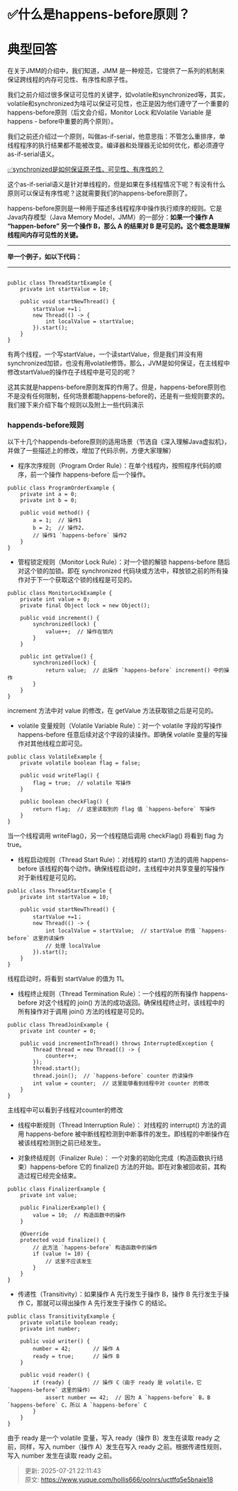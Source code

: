 # ✅什么是happens-before原则？

# 典型回答
在关于JMM的介绍中，我们知道，JMM 是一种规范，它提供了一系列的机制来保证跨线程的内存可见性、有序性和原子性。



我们之前介绍过很多保证可见性的关键字，如volatile和synchronized等，其实，volatile和synchronized为啥可以保证可见性，也正是因为他们遵守了一个重要的happens-before原则（后文会介绍，Monitor Lock 和Volatile Variable 是happens - before中重要的两个原则）。



我们之前还介绍过一个原则，叫做as-if-serial，他意思指：不管怎么重排序，单线程程序的执行结果都不能被改变。编译器和处理器无论如何优化，都必须遵守as-if-serial语义。



[✅synchronized是如何保证原子性、可见性、有序性的？](https://www.yuque.com/hollis666/oolnrs/qw9x0lgisg4q18t6)



这个as-if-serial语义是针对单线程的，但是如果在多线程情况下呢？有没有什么原则可以保证有序性呢？这就需要我们的happens-before原则了。



happens-before原则是一种用于描述多线程程序中操作执行顺序的规则。它是Java内存模型（Java Memory Model，JMM）的一部分：**如果一个操作 A “happen-before” 另一个操作 B，那么 A 的结果对 B 是可见的。这个概念是理解线程间内存可见性的关键。**

****

**举一个例子，如以下代码：**

****

```plain

public class ThreadStartExample {
    private int startValue = 10;

    public void startNewThread() {
        startValue +=1；
        new Thread(() -> {
            int localValue = startValue;  
        }).start();
    }
}
```



有两个线程，一个写startValue，一个读startValue，但是我们并没有用synchronized加锁，也没有用volatile修饰，那么，JVM是如何保证，在主线程中修改startValue的操作在子线程中是可见的呢？



这其实就是happens-before原则发挥的作用了。但是，happens-before原则也不是没有任何限制，任何场景都能happens-before的，还是有一些规则要求的。我们接下来介绍下每个规则以及附上一些代码演示



### happends-before规则


以下十几个happends-before原则的适用场景（节选自《深入理解Java虚拟机》，并做了一些描述上的修改，增加了代码示例，方便大家理解）



+ 程序次序规则（Program Order Rule）：在单个线程内，按照程序代码的顺序，前一个操作 happens-before 后一个操作。



```plain
public class ProgramOrderExample {
    private int a = 0;
    private int b = 0;

    public void method() {
        a = 1;  // 操作1
        b = 2;  // 操作2，
        // 操作1 `happens-before` 操作2
    }
}

```



+ 管程锁定规则（Monitor Lock Rule）：对一个锁的解锁 happens-before 随后对这个锁的加锁。即在 synchronized 代码块或方法中，释放锁之前的所有操作对于下一个获取这个锁的线程是可见的。



```plain
public class MonitorLockExample {
    private int value = 0;
    private final Object lock = new Object();

    public void increment() {
        synchronized(lock) {
            value++;  // 操作在锁内
        }
    }

    public int getValue() {
        synchronized(lock) {
            return value;  // 此操作 `happens-before` increment() 中的操作
        }
    }
}
```



increment 方法中对 value 的修改，在 getValue 方法获取锁之后是可见的。

<font style="color:rgb(15, 15, 15);"></font>

+ volatile 变量规则（Volatile Variable Rule）：对一个 volatile 字段的写操作 happens-before 任意后续对这个字段的读操作。即确保 volatile 变量的写操作对其他线程立即可见。



```plain
public class VolatileExample {
    private volatile boolean flag = false;

    public void writeFlag() {
        flag = true;  // volatile 写操作
    }

    public boolean checkFlag() {
        return flag;  // 这里读取到的 flag 值 `happens-before` 写操作
    }
}
```



当一个线程调用 writeFlag()，另一个线程随后调用 checkFlag() 将看到 flag 为 true。



+ 线程启动规则（Thread Start Rule）：对线程的 start() 方法的调用 happens-before 该线程的每个动作。确保线程启动时，主线程中对共享变量的写操作对于新线程是可见的。



```plain
public class ThreadStartExample {
    private int startValue = 10;

    public void startNewThread() {
        startValue +=1；
        new Thread(() -> {
            int localValue = startValue;  // startValue 的值 `happens-before` 这里的读操作
            // 处理 localValue
        }).start();
    }
}

```



线程启动时，将看到 startValue 的值为 11。



+ 线程终止规则（Thread Termination Rule）：一个线程的所有操作 happens-before 对这个线程的 join() 方法的成功返回。确保线程终止时，该线程中的所有操作对于调用 join() 方法的线程是可见的。



```plain
public class ThreadJoinExample {
    private int counter = 0;

    public void incrementInThread() throws InterruptedException {
        Thread thread = new Thread(() -> {
            counter++;
        });
        thread.start();
        thread.join();  // `happens-before` counter 的读操作
        int value = counter;  // 这里能够看到线程中对 counter 的修改
    }
}

```



主线程中可以看到子线程对counter的修改  


+ 线程中断规则（Thread Interruption Rule）： 对线程的 interrupt() 方法的调用 happens-before 被中断线程检测到中断事件的发生。即线程的中断操作在被该线程检测到之前已经发生。



+ 对象终结规则（Finalizer Rule）： 一个对象的初始化完成（构造函数执行结束）happens-before 它的 finalize() 方法的开始。即在对象被回收前，其构造过程已经完全结束。



```plain
public class FinalizerExample {
    private int value;

    public FinalizerExample() {
        value = 10;  // 构造函数中的操作
    }

    @Override
    protected void finalize() {
        // 此方法 `happens-before` 构造函数中的操作
        if (value != 10) {
            // 这里不应该发生
        }
    }
}

```



+ 传递性（Transitivity）：如果操作 A 先行发生于操作 B，操作 B 先行发生于操作 C，那就可以得出操作 A 先行发生于操作 C 的结论。





```plain
public class TransitivityExample {
    private volatile boolean ready;
    private int number;

    public void writer() {
        number = 42;       // 操作 A
        ready = true;      // 操作 B
    }

    public void reader() {
        if (ready) {       // 操作 C（由于 ready 是 volatile，它 `happens-before` 这里的操作）
            assert number == 42;  // 因为 A `happens-before` B，B `happens-before` C，所以 A `happens-before` C
        }
    }
}

```



由于 ready 是一个 volatile 变量，写入 ready（操作 B）发生在读取 ready 之前，同样，写入 number（操作 A）发生在写入 ready 之前。根据传递性规则，写入 number 发生在读取 ready 之前。







> 更新: 2025-07-21 22:11:43  
> 原文: <https://www.yuque.com/hollis666/oolnrs/uctffq5e5bnaie18>